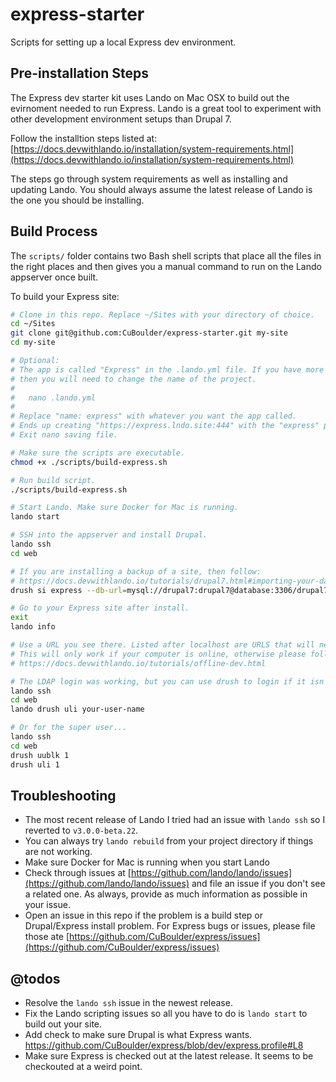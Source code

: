 # express-starter
Scripts for setting up a local Express dev environment.

## Pre-installation Steps
The Express dev starter kit uses Lando on Mac OSX to build out the evirnoment needed to run Express. Lando is a great tool to experiment with other development environment setups than Drupal 7. 

Follow the installtion steps listed at: [https://docs.devwithlando.io/installation/system-requirements.html](https://docs.devwithlando.io/installation/system-requirements.html)

The steps go through system requirements as well as installing and updating Lando. You should always assume the latest release of Lando is the one you should be installing. 

## Build Process
The `scripts/` folder contains two Bash shell scripts that place all the files in the right places and then gives you a manual command to run on the Lando appserver once built.

To build your Express site:

```bash
# Clone in this repo. Replace ~/Sites with your directory of choice. 
cd ~/Sites
git clone git@github.com:CuBoulder/express-starter.git my-site
cd my-site

# Optional:
# The app is called "Express" in the .lando.yml file. If you have more that one project, 
# then you will need to change the name of the project. 
#
#   nano .lando.yml
#
# Replace "name: express" with whatever you want the app called. 
# Ends up creating "https://express.lndo.site:444" with the "express" project name. 
# Exit nano saving file.

# Make sure the scripts are executable. 
chmod +x ./scripts/build-express.sh

# Run build script. 
./scripts/build-express.sh

# Start Lando. Make sure Docker for Mac is running.
lando start

# SSH into the appserver and install Drupal.
lando ssh
cd web

# If you are installing a backup of a site, then follow: 
# https://docs.devwithlando.io/tutorials/drupal7.html#importing-your-database
drush si express --db-url=mysql://drupal7:drupal7@database:3306/drupal7

# Go to your Express site after install.
exit
lando info

# Use a URL you see there. Listed after localhost are URLS that will never change. 
# This will only work if your computer is online, otherwise please follow: 
# https://docs.devwithlando.io/tutorials/offline-dev.html

# The LDAP login was working, but you can use drush to login if it isn't. 
lando ssh
cd web
lando drush uli your-user-name

# Or for the super user...
lando ssh
cd web
drush uublk 1
drush uli 1
```

## Troubleshooting

- The most recent release of Lando I tried had an issue with `lando ssh` so I reverted to `v3.0.0-beta.22`.
- You can always try `lando rebuild` from your project directory if things are not working.
- Make sure Docker for Mac is running when you start Lando
- Check through issues at [https://github.com/lando/lando/issues](https://github.com/lando/lando/issues) and file an issue if you don't see a related one. As always, provide as much information as possible in your issue.
- Open an issue in this repo if the problem is a build step or Drupal/Express install problem. For Express bugs or issues, please file those ate [https://github.com/CuBoulder/express/issues](https://github.com/CuBoulder/express/issues)

## @todos

- Resolve the `lando ssh` issue in the newest release. 
- Fix the Lando scripting issues so all you have to do is `lando start` to build out your site.
- Add check to make sure Drupal is what Express wants. https://github.com/CuBoulder/express/blob/dev/express.profile#L8
- Make sure Express is checked out at the latest release. It seems to be checkouted at a weird point.  
